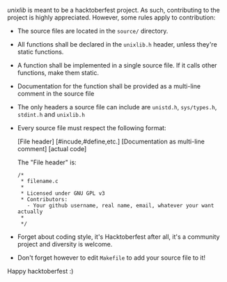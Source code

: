 *unixlib* is meant to be a hacktoberfest project. As such, contributing to the project is highly appreciated. However, some rules apply to contribution:

- The source files are located in the `source/` directory.
- All functions shall be declared in the `unixlib.h` header, unless they're static functions.
- A function shall be implemented in a single source file. If it calls other functions, make them static.
- Documentation for the function shall be provided as a multi-line comment in the source file
- The only headers a source file can include are `unistd.h`, `sys/types.h`, `stdint.h` and `unixlib.h`
- Every source file must respect the following format:

  [File header]
  [#incude,#define,etc.]
  [Documentation as multi-line comment]
  [actual code]
  
  The "File header" is:
  
      /*
       * filename.c
       *
       * Licensed under GNU GPL v3
       * Contributors:
         - Your github username, real name, email, whatever your want actually
       *
       */
   
- Forget about coding style, it's Hacktoberfest after all, it's a community project and diversity is welcome.

- Don't forget however to edit `Makefile` to add your source file to it!

Happy hacktoberfest :)
